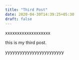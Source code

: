 ```yaml
---
title: "Third Post"
date: 2020-04-30T14:39:25+05:30
draft: false
---
```


xxxxxxxxxxxxxxxxxxx

this is my third post.

yyyyyyyyyyyyyyyyyyyyyyyy
